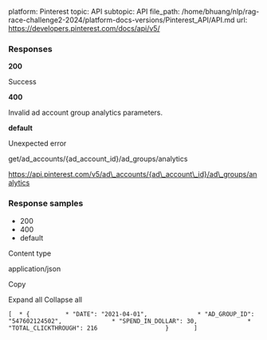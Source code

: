 platform: Pinterest
topic: API
subtopic: API
file_path: /home/bhuang/nlp/rag-race-challenge2-2024/platform-docs-versions/Pinterest_API/API.md
url: https://developers.pinterest.com/docs/api/v5/

### Responses

**200**

Success

**400**

Invalid ad account group analytics parameters.

**default**

Unexpected error

get/ad\_accounts/{ad\_account\_id}/ad\_groups/analytics

https://api.pinterest.com/v5/ad\_accounts/{ad\_account\_id}/ad\_groups/analytics

### Response samples

* 200
* 400
* default

Content type

application/json

Copy

Expand all Collapse all

`[  * {          * "DATE": "2021-04-01",              * "AD_GROUP_ID": "547602124502",              * "SPEND_IN_DOLLAR": 30,              * "TOTAL_CLICKTHROUGH": 216                   }       ]`